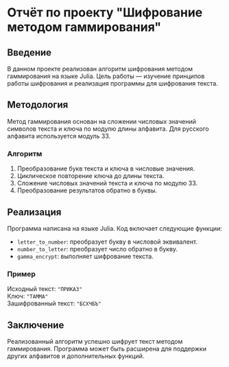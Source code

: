 # Отчёт по проекту "Шифрование методом гаммирования"

## Введение
В данном проекте реализован алгоритм шифрования методом гаммирования на языке Julia. Цель работы — изучение принципов работы шифрования и реализация программы для шифрования текста.

## Методология
Метод гаммирования основан на сложении числовых значений символов текста и ключа по модулю длины алфавита. Для русского алфавита используется модуль 33.

### Алгоритм
1. Преобразование букв текста и ключа в числовые значения.
2. Циклическое повторение ключа до длины текста.
3. Сложение числовых значений текста и ключа по модулю 33.
4. Преобразование результатов обратно в буквы.

## Реализация
Программа написана на языке Julia. Код включает следующие функции:
- `letter_to_number`: преобразует букву в числовой эквивалент.
- `number_to_letter`: преобразует число обратно в букву.
- `gamma_encrypt`: выполняет шифрование текста.

### Пример
Исходный текст: `"ПРИКАЗ"`  
Ключ: `"ТАММА"`  
Зашифрованный текст: `"БСХЧБЪ"`

## Заключение
Реализованный алгоритм успешно шифрует текст методом гаммирования. Программа может быть расширена для поддержки других алфавитов и дополнительных функций.
